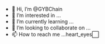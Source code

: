- 👋 Hi, I’m @GYBChain
- 👀 I’m interested in ...
- 🌱 I’m currently learning ...
- 💞️ I’m looking to collaborate on ...
- 📫 How to reach me ...heart_eyes:white_large_square:
<!---
GYBChain/GYBChain is a ✨ special ✨ repository because its `README.md` (this file) appears on your GitHub profile.
You can click the Preview link to take a look at your changes.
--->
